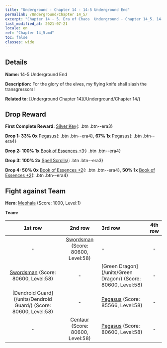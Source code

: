 ```yaml
---
title: "Underground - Chapter 14 - 14-5 Underground End"
permalink: /Underground/Chapter 14_5/
excerpt: "Chapter 14 - 5. Era of Chaos  Underground - Chapter 14_5. 14-5 Underground End"
last_modified_at: 2021-07-21
locale: en
ref: "Chapter 14_5.md"
toc: false
classes: wide
---
```


## Details

 **Name:** 14-5 Underground End

 **Description:** For the glory of the elves, my flying knife shall slash the transgressors!

 **Related to:** [Underground Chapter 14](/Underground/Chapter 14/)

## Drop Reward

 **First Complete Reward:** [Silver Key](/Items/con_693/){: .btn .btn--era3}

 **Drop 1:** **33% 0x** [Pegasus](/Items/unt_202/){: .btn .btn--era4}, **67% 1x** [Pegasus](/Items/unt_202/){: .btn .btn--era4}

 **Drop 2:** **100% 1x** [Book of Essences +3](/Items/mat_60/){: .btn .btn--era4}

 **Drop 3:** **100% 2x** [Spell Scrolls](/Items/con_694/){: .btn .btn--era3}

 **Drop 4:** **50% 0x** [Book of Essences +2](/Items/mat_53/){: .btn .btn--era4}, **50% 1x** [Book of Essences +2](/Items/mat_53/){: .btn .btn--era4}


## Fight against Team
 **Hero:** [Mephala](/heroes/Mephala/) (Score: 1000, Level:1)

 **Team:**


  | 1st row | 2nd row | 3rd row | 4th row |
  |:----:|:----:|:----|:----:|
  | - | [Swordsman](/units/Swordsman/) (Score: 80600, Level:58)  | - | - |
  | [Swordsman](/units/Swordsman/) (Score: 80600, Level:58)  | - | [Green Dragon](/units/Green Dragon/) (Score: 80600, Level:58)  | - |
  | [Dendroid Guard](/units/Dendroid Guard/) (Score: 80600, Level:58)  | - | [Pegasus](/units/Pegasus/) (Score: 85566, Level:58)  | - |
  | - | [Centaur](/units/Centaur/) (Score: 80600, Level:58)  | [Pegasus](/units/Pegasus/) (Score: 80600, Level:58)  | - |


